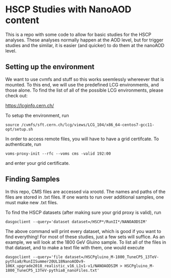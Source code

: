 # HSCP Studies with NanoAOD content

This is a repo with some code to allow for basic studies for the HSCP analyses. These analyses normally happen at the AOD level, but for trigger studies and the similar, it is easier (and quicker) to do them at the nanoAOD level.

## Setting up the environment

We want to use cvmfs and stuff so this works seemlessly whereever that is mounted. To this end, we will use the predefined LCG environments, and those alone. To find the list of all of the possible LCG environments, please check out:

https://lcginfo.cern.ch/

To setup the environment, run

```
source /cvmfs/sft.cern.ch/lcg/views/LCG_104/x86_64-centos7-gcc11-opt/setup.sh
```

In order to access remote files, you will have to have a grid certifcate. To authenticate, run

```
voms-proxy-init --rfc --voms cms -valid 192:00
```

and enter your grid certificate.

## Finding Samples

In this repo, CMS files are accessed via xrootd. The names and paths of the files are stored in .txt files. If one wants to run over additional samples, one must make new .txt files.

To find the HSCP datasets (after making sure your grid proxy is valid), run

```
dasgoclient --query='dataset dataset=/HSCP*/RunII*/NANOAODSIM'
```

The above command will print every dataset, which is good if you want to find everything! For most of these studies, just a few sets will suffice. As an example, we will look at the 1800 GeV Gluino sample. To list all of the files in that dataset, and to make a text file with them, one would execute

```
dasgoclient --query='file dataset=/HSCPgluino_M-1800_TuneCP5_13TeV-pythia8/RunIISummer20UL18NanoAODv9-106X_upgrade2018_realistic_v16_L1v1-v1/NANOAODSIM > HSCPgluino_M-1800_TuneCP5_13TeV-pythia8_nanoFiles.txt'
```